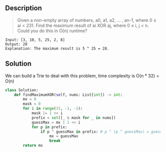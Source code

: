 ## Description
>Given a non-empty array of numbers, a0, a1, a2, … , an-1, where 0 ≤ ai < 231.
Find the maximum result of ai XOR aj, where 0 ≤ i, j < n.
Could you do this in O(n) runtime?

```
Input: [3, 10, 5, 25, 2, 8]
Output: 28
Explanation: The maximum result is 5 ^ 25 = 28.
```
## Solution

We can build a Trie to deal with this problem, time complexity is O(n * 32) = O(n)

```python
class Solution:
    def findMaximumXOR(self, nums: List[int]) -> int:
        mx = 0
        mask = 0
        for i in range(31, -1, -1):
            mask |= 1 << i
            prefix = set([_ & mask for _ in nums])
            guessMax = mx | 1 << i
            for p in prefix:
                if p ^ guessMax in prefix: # p ^ (p ^ guessMax) = guessMax
                    mx = guessMax
                    break
        return mx
```
